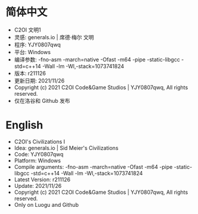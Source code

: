 # 简体中文
* 	C2OI 文明1
* 	灵感: generals.io | 席德·梅尔 文明
* 	程序: YJY0807qwq
* 	平台: Windows
* 	编译参数: -fno-asm -march=native -Ofast -m64 -pipe -static-libgcc -std=c++14 -Wall -lm -Wl,-stack=1073741824
* 	版本: r211126
* 	更新日期: 2021/11/26
* 	Copyright (c) 2021 C2OI Code&Game Studios | YJY0807qwq, All rights reserved.
* 	仅在洛谷和 Github 发布
# English
* 	C2OI's Civilizations I
* 	Idea: generals.io | Sid Meier's Civilizations 
* 	Code: YJY0807qwq
* 	Platform: Windows
* 	Compile arguments: -fno-asm -march=native -Ofast -m64 -pipe -static-libgcc -std=c++14 -Wall -lm -Wl,-stack=1073741824
* 	Latest Version: r211126
* 	Update: 2021/11/26
* 	Copyright (c) 2021 C2OI Code&Game Studios | YJY0807qwq, All rights reserved.
* 	Only on Luogu and Github
